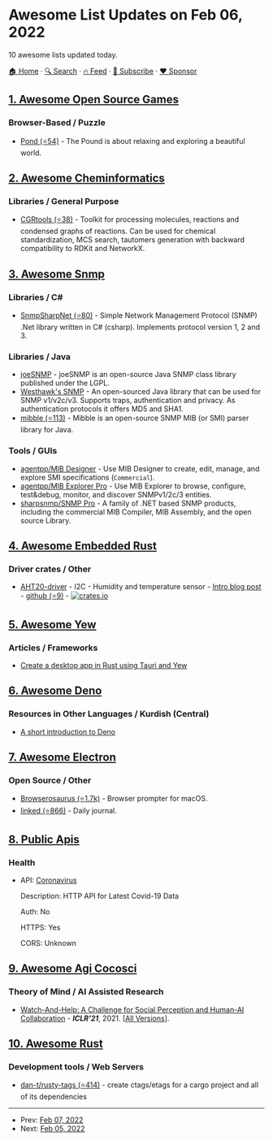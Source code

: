 # Awesome List Updates on Feb 06, 2022

10 awesome lists updated today.

[🏠 Home](/README.md) · [🔍 Search](https://www.trackawesomelist.com/search/) · [🔥 Feed](https://www.trackawesomelist.com/rss.xml) · [📮 Subscribe](https://trackawesomelist.us17.list-manage.com/subscribe?u=d2f0117aa829c83a63ec63c2f&id=36a103854c) · [❤️  Sponsor](https://github.com/sponsors/theowenyoung)



## [1. Awesome Open Source Games](/content/michelpereira/awesome-open-source-games/README.md)

### Browser-Based / Puzzle

*   [Pond (⭐54)](https://github.com/Zolmeister/pond) - The Pound is about relaxing and exploring a beautiful world.

## [2. Awesome Cheminformatics](/content/hsiaoyi0504/awesome-cheminformatics/README.md)

### Libraries / General Purpose

*   [CGRtools (⭐38)](https://github.com/cimm-kzn/CGRtools) - Toolkit for processing molecules, reactions and condensed graphs of reactions. Can be used for chemical standardization, MCS search, tautomers generation with backward compatibility to RDKit and NetworkX.

## [3. Awesome Snmp](/content/eozer/awesome-snmp/README.md)

### Libraries / C#

*   [SnmpSharpNet (⭐80)](https://github.com/rqx110/SnmpSharpNet) - Simple Network Management Protocol (SNMP) .Net library written in C# (csharp). Implements protocol version 1, 2 and 3.

### Libraries / Java

*   [joeSNMP](https://sourceforge.net/projects/joesnmp/) - joeSNMP is an open-source Java SNMP class library published under the LGPL.
*   [Westhawk's SNMP](https://snmp.westhawk.co.uk/) - An open-sourced Java library that can be used for SNMP v1/v2c/v3. Supports traps, authentication and privacy. As authentication protocols it offers MD5 and SHA1.
*   [mibble (⭐113)](https://github.com/cederberg/mibble) - Mibble is an open-source SNMP MIB (or SMI) parser library for Java.

### Tools / GUIs

*   [agentpp/MIB Designer](https://www.agentpp.com/tools/mibdesigner.html) - Use MIB Designer to create, edit, manage, and explore SMI specifications (`Commercial`).
*   [agentpp/MIB Explorer Pro](https://www.agentpp.com/tools/mibexplorer.html) - Use MIB Explorer to browse, configure, test\&debug, monitor, and discover SNMPv1/2c/3 entities.
*   [sharpsnmp/SNMP Pro](https://www.sharpsnmp.com/) - A family of .NET based SNMP products, including the commercial MIB Compiler, MIB Assembly, and the open source Library.

## [4. Awesome Embedded Rust](/content/rust-embedded/awesome-embedded-rust/README.md)

### Driver crates / Other

*   [AHT20-driver](https://crates.io/crates/aht20-driver) - I2C - Humidity and temperature sensor - [Intro blog post](http://www.rawmeat.org/code/20220130-aht20_driver/) - [github (⭐9)](https://github.com/anglerud/aht20-driver) - [![crates.io](https://img.shields.io/crates/v/aht20-driver.svg)](https://crates.io/crates/aht20-driver)

## [5. Awesome Yew](/content/jetli/awesome-yew/README.md)

### Articles / Frameworks

*   [Create a desktop app in Rust using Tauri and Yew](https://dev.to/stevepryde/create-a-desktop-app-in-rust-using-tauri-and-yew-2bhe)

## [6. Awesome Deno](/content/denolib/awesome-deno/README.md)

### Resources in Other Languages / Kurdish (Central)

*   [A short introduction to Deno](https://devs.krd/about-deno)

## [7. Awesome Electron](/content/sindresorhus/awesome-electron/README.md)

### Open Source / Other

*   [Browserosaurus (⭐1.7k)](https://github.com/will-stone/browserosaurus) - Browser prompter for macOS.
*   [linked (⭐866)](https://github.com/lostdesign/linked) - Daily journal.

## [8. Public Apis](/content/public-apis/public-apis/README.md)

### Health

- API: [Coronavirus](https://pipedream.com/@pravin/http-api-for-latest-wuhan-coronavirus-data-2019-ncov-p_G6CLVM/readme)

  Description: HTTP API for Latest Covid-19 Data

  Auth: No

  HTTPS: Yes

  CORS: Unknown



## [9. Awesome Agi Cocosci](/content/YuzheSHI/awesome-agi-cocosci/README.md)

### Theory of Mind / AI Assisted Research

*   [Watch-And-Help: A Challenge for Social Perception and Human-AI Collaboration](https://openreview.net/forum?id=w_7JMpGZRh0) - ***ICLR'21***, 2021. \[[All Versions](https://scholar.google.com/scholar?oi=bibs\&hl=en\&cluster=16340001407726295133)].

## [10. Awesome Rust](/content/rust-unofficial/awesome-rust/README.md)

### Development tools / Web Servers

*   [dan-t/rusty-tags (⭐414)](https://github.com/dan-t/rusty-tags) - create ctags/etags for a cargo project and all of its dependencies

---

- Prev: [Feb 07, 2022](/content/2022/02/07/README.md)
- Next: [Feb 05, 2022](/content/2022/02/05/README.md)